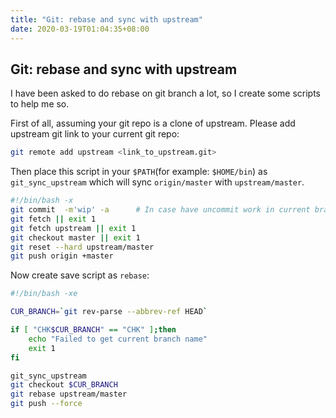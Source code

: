 ```yaml
---
title: "Git: rebase and sync with upstream"
date: 2020-03-19T01:04:35+08:00
---
```

## Git: rebase and sync with upstream

I have been asked to do rebase on git branch a lot, so I create some scripts
to help me so.

First of all, assuming your git repo is a clone of upstream. Please add
upstream git link to your current git repo:

```bash
git remote add upstream <link_to_upstream.git>
```

Then place this script in your `$PATH`(for example: `$HOME/bin`) as
`git_sync_upstream` which will sync `origin/master` with `upstream/master`.

```bash
#!/bin/bash -x
git commit  -m'wip' -a      # In case have uncommit work in current branch.
git fetch || exit 1
git fetch upstream || exit 1
git checkout master || exit 1
git reset --hard upstream/master
git push origin +master
```

Now create save script as `rebase`:

```bash
#!/bin/bash -xe

CUR_BRANCH=`git rev-parse --abbrev-ref HEAD`

if [ "CHK$CUR_BRANCH" == "CHK" ];then
    echo "Failed to get current branch name"
    exit 1
fi

git_sync_upstream
git checkout $CUR_BRANCH
git rebase upstream/master
git push --force
```
